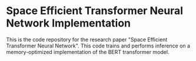 # Space Efficient Transformer Neural Network Implementation

This is the code repository for the research paper "Space Efficient Transformer Neural Network". This code trains and performs inference on a memory-optimized implementation of the BERT transformer model.
